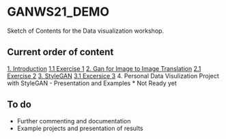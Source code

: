 # GANWS21_DEMO

Sketch of Contents for the Data visualization workshop.

## Current order of content
[1. Introduction]()
  [1.1 Exercise 1]()
[2. Gan for Image to Image  Translation]()
  [2.1 Exercise 2]()
[3. StyleGAN]()
  [3.1 Excersice 3]()
4. Personal Data Visulization Project with StyleGAN - Presentation and Examples * Not Ready yet

## To do
- Further commenting and documentation 
- Example projects and presentation of results 
